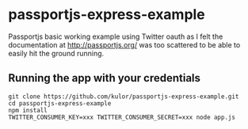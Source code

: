 passportjs-express-example
==========================

Passportjs basic working example using Twitter oauth as I felt the documentation at http://passportjs.org/ was too scattered to be able to easily hit the ground running.

Running the app with your credentials
-------------------------------------
    git clone https://github.com/kulor/passportjs-express-example.git
    cd passportjs-express-example
    npm install
    TWITTER_CONSUMER_KEY=xxx TWITTER_CONSUMER_SECRET=xxx node app.js